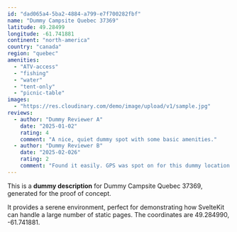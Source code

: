 ```yaml
---
id: "dad065a4-5ba2-4884-a799-e7f700282fbf"
name: "Dummy Campsite Quebec 37369"
latitude: 49.28499
longitude: -61.741881
continent: "north-america"
country: "canada"
region: "quebec"
amenities:
  - "ATV-access"
  - "fishing"
  - "water"
  - "tent-only"
  - "picnic-table"
images:
  - "https://res.cloudinary.com/demo/image/upload/v1/sample.jpg"
reviews:
  - author: "Dummy Reviewer A"
    date: "2025-01-02"
    rating: 4
    comment: "A nice, quiet dummy spot with some basic amenities."
  - author: "Dummy Reviewer B"
    date: "2025-02-026"
    rating: 2
    comment: "Found it easily. GPS was spot on for this dummy location."
---
```


This is a **dummy description** for Dummy Campsite Quebec 37369, generated for the proof of concept.

It provides a serene environment, perfect for demonstrating how SvelteKit can handle a large number of static pages. The coordinates are 49.284990, -61.741881.
